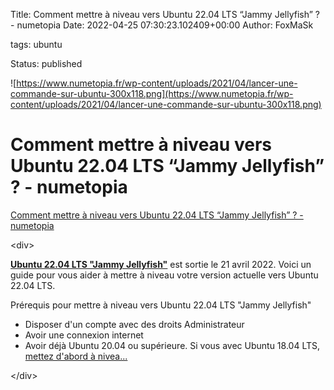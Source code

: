 Title: Comment mettre à niveau vers Ubuntu 22.04 LTS “Jammy Jellyfish” ? - numetopia
Date: 2022-04-25 07:30:23.102409+00:00
Author: FoxMaSk 

tags: ubuntu

Status: published


![https://www.numetopia.fr/wp-content/uploads/2021/04/lancer-une-commande-sur-ubuntu-300x118.png](https://www.numetopia.fr/wp-content/uploads/2021/04/lancer-une-commande-sur-ubuntu-300x118.png)


# Comment mettre à niveau vers Ubuntu 22.04 LTS “Jammy Jellyfish” ? - numetopia

[Comment mettre à niveau vers Ubuntu 22.04 LTS “Jammy Jellyfish” ? - numetopia](https://www.numetopia.fr/comment-mettre-a-niveau-vers-ubuntu-22-04-lts-jammy-jellyfish/)

&lt;div&gt;

**[Ubuntu 22.04 LTS &#34;Jammy
Jellyfish&#34;](https://www.numetopia.fr/quoi-de-neuf-dans-ubuntu-22-04-lts-jammy-jellyfish/)**
est sortie le 21 avril 2022. Voici un guide pour vous aider à mettre à
niveau votre version actuelle vers Ubuntu 22.04 LTS.

Prérequis pour mettre à niveau vers Ubuntu 22.04 LTS &#34;Jammy Jellyfish&#34;

-   Disposer d&#39;un compte avec des droits Administrateur
-   Avoir une connexion internet
-   Avoir déjà Ubuntu 20.04 ou supérieure. Si vous avec Ubuntu 18.04
    LTS, [mettez d&#39;abord à
    nivea...](https://www.numetopia.fr/comment-mettre-a-niveau-vers-ubuntu-20-04-lts/)

&lt;/div&gt;
